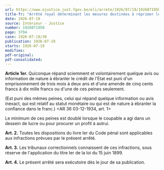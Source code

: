 ```yaml
---
url: https://www.ejustice.just.fgov.be/eli/arrete/1926/07/19/1926071950/justel
title-fr: "Arrêté royal déterminant les mesures destinées à réprimer les avis ou informations de nature à ébranler le crédit de l'Etat."
date: 1926-07-19
source: Intérieur - Justice
number: 1926071950
page: 3794
case: 1926-07-19/30
publication: 1926-07-19
starts: 1926-07-19
modifies:
pdf-original:
pdf-consolidated:
---
```


**Article 1er.** Quiconque répand sciemment et volontairement quelque avis ou information de nature à ébranler le crédit de l'Etat est puni d'un emprisonnement de trois mois à deux ans et d'une amende de cinq cents francs à dix mille francs ou d'une de ces peines seulement.

(Est puni des mêmes peines, celui qui répand quelque information ou avis inexact, qui est relatif au statut monétaire ou qui est de nature à ébranler la confiance dans le franc.) <AR 36 03-12-1934, art. 1>

Le minimum de ces peines est doublé lorsque le coupable a agi dans un dessein de lucre ou pour procurer un profit à autrui.

**Art. 2.** Toutes les dispositions du livre Ier du Code pénal sont applicables aux infractions prévues par le présent arrêté.

**Art. 3.** Les tribunaux correctionnels connaissent de ces infractions, sous réserve de l'application du titre Ier de la loi du 15 juin 1899.

**Art. 4.** Le présent arrêté sera exécutoire dès le jour de sa publication.
